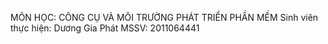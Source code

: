 
MÔN HỌC: CÔNG CỤ VÀ MÔI TRƯỜNG PHÁT TRIỂN PHẦN MỀM
Sinh viên thực hiện: Dương Gia Phát
MSSV: 2011064441

  
